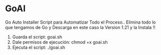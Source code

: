 # GoAI
Go Auto Installer
Script para Automatizar Todo el Proceso.. 
Elimina todo lo que tengamos de Go y Descarga en este caso la Version 1.21 y la Instala !! 

1) Guarda el script:
goai.sh
2) Dale permisos de ejecución: 
chmod +x goai.sh
3) Ejecuta el script:
./goai.sh 
